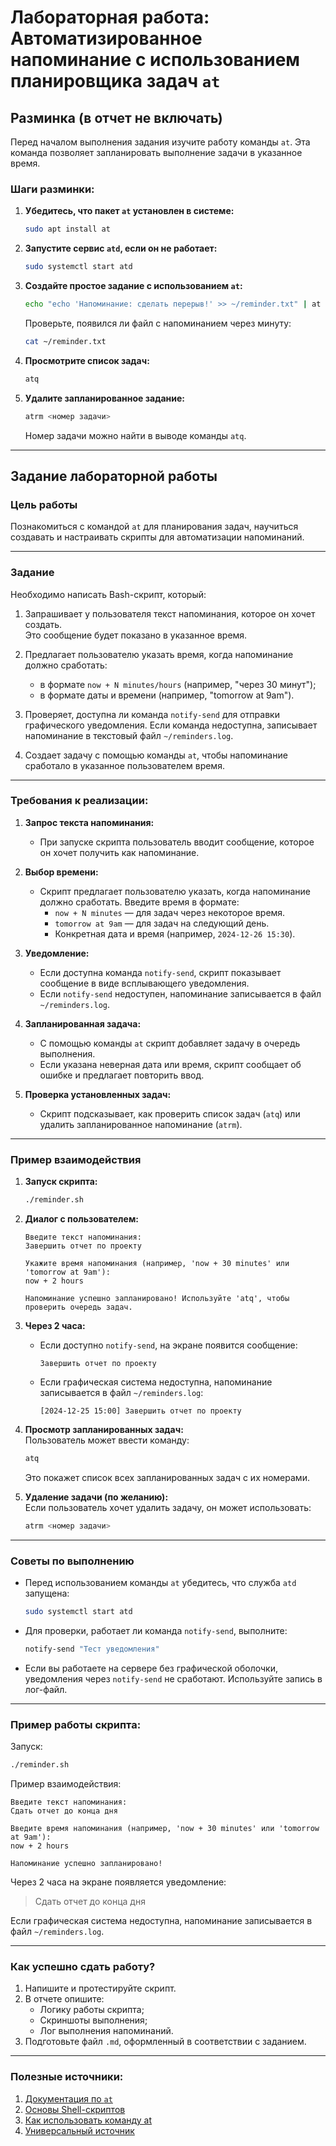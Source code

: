 # Лабораторная работа: Автоматизированное напоминание с использованием планировщика задач `at`

## Разминка (в отчет не включать)

Перед началом выполнения задания изучите работу команды `at`. Эта команда позволяет запланировать выполнение задачи в указанное время.

### Шаги разминки:

1. **Убедитесь, что пакет `at` установлен в системе:**
   ```bash
   sudo apt install at
   ```

2. **Запустите сервис `atd`, если он не работает:**
   ```bash
   sudo systemctl start atd
   ```

3. **Создайте простое задание с использованием `at`:**
   ```bash
   echo "echo 'Напоминание: сделать перерыв!' >> ~/reminder.txt" | at now + 1 minute
   ```
   Проверьте, появился ли файл с напоминанием через минуту:
   ```bash
   cat ~/reminder.txt
   ```

4. **Просмотрите список задач:**
   ```bash
   atq
   ```

5. **Удалите запланированное задание:**
   ```bash
   atrm <номер задачи>
   ```
   Номер задачи можно найти в выводе команды `atq`.

---

## Задание лабораторной работы

### Цель работы
Познакомиться с командой `at` для планирования задач, научиться создавать и настраивать скрипты для автоматизации напоминаний.

---

### Задание

Необходимо написать Bash-скрипт, который:

1. Запрашивает у пользователя текст напоминания, которое он хочет создать.  
   Это сообщение будет показано в указанное время.

2. Предлагает пользователю указать время, когда напоминание должно сработать:  
   - в формате `now + N minutes/hours` (например, "через 30 минут");  
   - в формате даты и времени (например, "tomorrow at 9am").  

3. Проверяет, доступна ли команда `notify-send` для отправки графического уведомления. Если команда недоступна, записывает напоминание в текстовый файл `~/reminders.log`.  

4. Создает задачу с помощью команды `at`, чтобы напоминание сработало в указанное пользователем время.  

---

### Требования к реализации:

1. **Запрос текста напоминания:**  
   - При запуске скрипта пользователь вводит сообщение, которое он хочет получить как напоминание.  

2. **Выбор времени:**  
   - Скрипт предлагает пользователю указать, когда напоминание должно сработать. Введите время в формате:
     - `now + N minutes` — для задач через некоторое время.  
     - `tomorrow at 9am` — для задач на следующий день.  
     - Конкретная дата и время (например, `2024-12-26 15:30`).  

3. **Уведомление:**  
   - Если доступна команда `notify-send`, скрипт показывает сообщение в виде всплывающего уведомления.  
   - Если `notify-send` недоступен, напоминание записывается в файл `~/reminders.log`.  

4. **Запланированная задача:**  
   - С помощью команды `at` скрипт добавляет задачу в очередь выполнения.  
   - Если указана неверная дата или время, скрипт сообщает об ошибке и предлагает повторить ввод.  

5. **Проверка установленных задач:**  
   - Скрипт подсказывает, как проверить список задач (`atq`) или удалить запланированное напоминание (`atrm`).

---

### Пример взаимодействия

1. **Запуск скрипта:**
   ```bash
   ./reminder.sh
   ```

2. **Диалог с пользователем:**
   ```
   Введите текст напоминания:
   Завершить отчет по проекту

   Укажите время напоминания (например, 'now + 30 minutes' или 'tomorrow at 9am'):
   now + 2 hours

   Напоминание успешно запланировано! Используйте 'atq', чтобы проверить очередь задач.
   ```

3. **Через 2 часа:**  
   - Если доступно `notify-send`, на экране появится сообщение:
     ```
     Завершить отчет по проекту
     ```
   - Если графическая система недоступна, напоминание записывается в файл `~/reminders.log`:
     ```
     [2024-12-25 15:00] Завершить отчет по проекту
     ```

4. **Просмотр запланированных задач:**  
   Пользователь может ввести команду:
   ```bash
   atq
   ```
   Это покажет список всех запланированных задач с их номерами.

5. **Удаление задачи (по желанию):**  
   Если пользователь хочет удалить задачу, он может использовать:
   ```bash
   atrm <номер задачи>
   ```

---

### Советы по выполнению

- Перед использованием команды `at` убедитесь, что служба `atd` запущена:
  ```bash
  sudo systemctl start atd
  ```

- Для проверки, работает ли команда `notify-send`, выполните:
  ```bash
  notify-send "Тест уведомления"
  ```

- Если вы работаете на сервере без графической оболочки, уведомления через `notify-send` не сработают. Используйте запись в лог-файл.

---

### Пример работы скрипта:

Запуск:
```bash
./reminder.sh
```

Пример взаимодействия:
```
Введите текст напоминания:
Сдать отчет до конца дня

Введите время напоминания (например, 'now + 30 minutes' или 'tomorrow at 9am'):
now + 2 hours

Напоминание успешно запланировано!
```

Через 2 часа на экране появляется уведомление:  
> Сдать отчет до конца дня  

Если графическая система недоступна, напоминание записывается в файл `~/reminders.log`.

---

### Как успешно сдать работу?

1. Напишите и протестируйте скрипт.
2. В отчете опишите:
   - Логику работы скрипта;
   - Скриншоты выполнения;
   - Лог выполнения напоминаний.
3. Подготовьте файл `.md`, оформленный в соответствии с заданием.

---

### Полезные источники:

1. [Документация по `at`](https://linux.die.net/man/1/at)
2. [Основы Shell-скриптов](https://www.opennet.ru/docs/RUS/bash_scripting_guide/)
3. [Как использовать команду at ](https://blog.sedicomm.com/2017/11/21/kak-ispolzovat-komandu-at-dlya-planirovaniya-zadachi-v-linux/)
4. [Универсальный источник](https://www.google.com/)